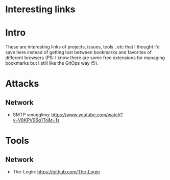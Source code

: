# Interesting links

# Intro

These are interesting links of projects, issues, tools ..etc that I thought I'd save here instead of getting lost between bookmarks and favorites of different browsers (PS: I know there are some free extensions for managing bookmarks but I still like the GitOps way :wink:).

# Attacks

## Network

- SMTP smuggling: <https://www.youtube.com/watch?v=V8KPV96g1To&t=1s>

# Tools

## Network

- The-Login: <https://github.com/The-Login>
